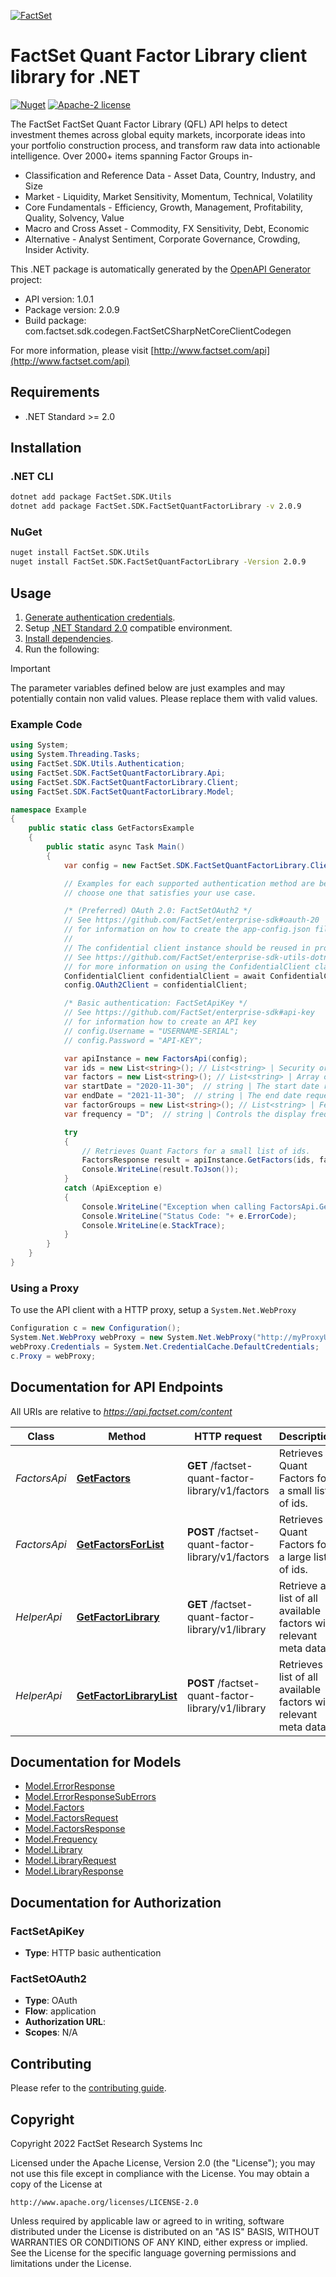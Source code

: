[![FactSet](https://raw.githubusercontent.com/factset/enterprise-sdk/main/docs/images/factset-logo.svg)](https://www.factset.com)

# FactSet Quant Factor Library client library for .NET

[![Nuget](https://img.shields.io/nuget/v/FactSet.SDK.FactSetQuantFactorLibrary)](https://www.nuget.org/packages/FactSet.SDK.FactSetQuantFactorLibrary)
[![Apache-2 license](https://img.shields.io/badge/license-Apache2-brightgreen.svg)](https://www.apache.org/licenses/LICENSE-2.0)

The FactSet FactSet Quant Factor Library (QFL) API helps to detect investment themes across global equity markets, incorporate ideas into your portfolio construction process, and transform raw data into actionable intelligence. Over 2000+ items spanning Factor Groups in-
  * Classification and Reference Data - Asset Data, Country, Industry, and Size
  * Market - Liquidity, Market Sensitivity, Momentum, Technical, Volatility
  * Core Fundamentals - Efficiency, Growth, Management, Profitability, Quality, Solvency, Value
  * Macro and Cross Asset - Commodity, FX Sensitivity, Debt, Economic
  * Alternative - Analyst Sentiment, Corporate Governance, Crowding, Insider Activity.


This .NET package is automatically generated by the [OpenAPI Generator](https://openapi-generator.tech) project:

- API version: 1.0.1
- Package version: 2.0.9
- Build package: com.factset.sdk.codegen.FactSetCSharpNetCoreClientCodegen

For more information, please visit [http://www.factset.com/api](http://www.factset.com/api)

## Requirements

* .NET Standard >= 2.0

## Installation

### .NET CLI

```bash
dotnet add package FactSet.SDK.Utils
dotnet add package FactSet.SDK.FactSetQuantFactorLibrary -v 2.0.9
```

### NuGet

```bash
nuget install FactSet.SDK.Utils
nuget install FactSet.SDK.FactSetQuantFactorLibrary -Version 2.0.9
```

## Usage

1. [Generate authentication credentials](../../../../README.md#authentication).
2. Setup [.NET Standard 2.0](https://docs.microsoft.com/en-us/dotnet/standard/net-standard?tabs=net-standard-2-0) compatible environment.
3. [Install dependencies](#installation).
4. Run the following:

> [!IMPORTANT]
> The parameter variables defined below are just examples and may potentially contain non valid values. Please replace them with valid values.

### Example Code

```csharp
using System;
using System.Threading.Tasks;
using FactSet.SDK.Utils.Authentication;
using FactSet.SDK.FactSetQuantFactorLibrary.Api;
using FactSet.SDK.FactSetQuantFactorLibrary.Client;
using FactSet.SDK.FactSetQuantFactorLibrary.Model;

namespace Example
{
    public static class GetFactorsExample
    {
        public static async Task Main()
        {
            var config = new FactSet.SDK.FactSetQuantFactorLibrary.Client.Configuration();

            // Examples for each supported authentication method are below,
            // choose one that satisfies your use case.

            /* (Preferred) OAuth 2.0: FactSetOAuth2 */
            // See https://github.com/FactSet/enterprise-sdk#oauth-20
            // for information on how to create the app-config.json file
            //
            // The confidential client instance should be reused in production environments.
            // See https://github.com/FactSet/enterprise-sdk-utils-dotnet#authentication
            // for more information on using the ConfidentialClient class
            ConfidentialClient confidentialClient = await ConfidentialClient.CreateAsync("/path/to/app-config.json");
            config.OAuth2Client = confidentialClient;

            /* Basic authentication: FactSetApiKey */
            // See https://github.com/FactSet/enterprise-sdk#api-key
            // for information how to create an API key
            // config.Username = "USERNAME-SERIAL";
            // config.Password = "API-KEY";

            var apiInstance = new FactorsApi(config);
            var ids = new List<string>(); // List<string> | Security or Entity identifiers. FactSet Identifiers, tickers, CUSIP and SEDOL are accepted as inputs. **NOTE:** Fixed Income identifiers, ETFs, and Options are not accepted in this endpoint. <p>***Maximum possible ids limit** =  3500 per request*</p> `NOTE:` *The maximum possible ids limit for a request will **decrease** based on the size of the historical date range, the number of factors or factorGroups requested.* *<p> GET Method URL request lines are also limited to a total length of 8192 bytes (8KB). In cases where the service allows for thousands of ids, which may lead to exceeding this request line limit of 8KB, its advised for any requests with large request lines to be requested through the respective \"POST\" method.</p>* 
            var factors = new List<string>(); // List<string> | Array of individual Factor Items requested. For a list of all available factors and descriptions use the `/library` endpoint.***<p>factors limit** = 20 individual factors per request* 
            var startDate = "2020-11-30";  // string | The start date requested for a given date range in **YYYY-MM-DD** format. Future dates (T+1) are not accepted in this endpoint. 
            var endDate = "2021-11-30";  // string | The end date requested for a given date range in **YYYY-MM-DD** format. Future dates (T+1) are not accepted in this endpoint. **NOTE:** The input endDate must come AFTER the input startDate. 
            var factorGroups = new List<string>(); // List<string> | Fetch a collection of Factors that fall within one of the below \"groups\". For example, resting factorGroup=Momentum will return all factors under the momentum group. To know which items are available in each group use the /library endpoint.***<p>factor groups limit** = 5 factor groups per request* ### Classification and Reference |Group|Descriptions| |- --|- --| |Asset_Data|Easily input security-level metadata into your quantitative research process. Common metrics used include Days Since Report, Days to Report, ADR Flag, and Minimum Lot Size. Integrate variables from FactSet Reference, FactSet Fundamentals, and FactSet Estimates databases to impose portfolio constraints and access general reference data.| |Country|Evaluate securities based on the countries in which they have the highest exposure. Analyze company-level exposures across various countries and measure how concentrated a firm’s business is within their countries of operation. Metrics are derived from FactSet Reference and FactSet Geographic Revenue Exposure (GeoRev) databases and include Country Exposure, Country of Incorporation, and Country of Risk.| |Industry|Classify securities based on the industries in which they generate the majority of their revenues. Incorporate variables from the FactSet Revere Business and Industry Classification System (RBICS) database to measure how concentrated a firm’s business is within the industries they operate and across various sub-sectors. Common metrics include Industry Classifications, Industry Exposures, and Industry Concentration.| |Size|Assess how large or small a company is relative to industry peers. Create size buckets and clarify the systematic portion of company returns using variables from FactSet Prices, FactSet RBICS, FactSet Fundamentals, and FactSet Estimates. Common metrics include Size Classification, Enterprise Value, and Market Share.| ### Market Factors |Group|Descriptions| |- --|- --| |Liquidity|Assess how investible a security is, as well as the potential market impact of a trade using signals built off pricing and volume data from FactSet Prices. Integrate factors as components into your alpha models to evaluate systematic risk or input them into your portfolio construction models to dictate how much of an asset can be bought or sold based on liquidity levels. Common metrics include Average Dollars Traded, Share Turnover, and Bid Ask Spread.| |Market Sensitivity|Clarify the common variations in stock returns attributable to the performance of their local market indices. Leverage regressions performed between security-level and market-index returns across different return horizons and methodologies. Metrics are derived from FactSet Prices and include Beta R-Squared, Up Market Beta, and Down Market Beta.| |Momentum|Analyze the historical momentum of a security and uncover how each underlying data item, calculation, and horizon can be meaningful in different situations. Metrics are derived from FactSet Prices and include 52W Position, Return Momentum, and Velocity.| |Technical|Forecast the direction of future price movements based on historical market data and leverage heuristic or pattern-based signals from FactSet Prices. Common metrics include Average True Range, Ulcer Performance Index, and Money Flow Volume.| |Volatility|Measure the uncertainty in asset price movements with indicators from the FactSet Prices database. Capture various forms of uncertainty by employing statistical calculations on security performance data. Common metrics include Return Volatility, Semivariance, and Turbulence.| ### Core Fundamentals |Group|Descriptions| |- --|- --| |Efficiency|Leverage core financial data to determine how effectively a company uses its assets, collects payments, and operates its business. Most variables are measured as turnover ratios and include changes over time to provide transparency into the efficiency of each business process. Metrics are derived from FactSet Fundamentals and FactSet Estimates and include Asset Turnover, Receivables Turnover, and Cash Conversion Cycle| |Growth|Measure a company’s ability to grow faster than its peers. Compare the future expected growth of a company with its historical growth and view growth rates adjusted for stability. Integrate variables from FactSet RBICS, FactSet Fundamentals, and FactSet Estimates to analyze growth rates over multiple horizons including Market Share, Sales, and EPS Growth| |Management|Gain insight into how management finances their business and the decisions they make that impact the core financial statements. These choices are reflected in changes to total debt or equity, the overall size of the balance sheet, and decisions around the accounting methods used. Metrics are derived from FactSet Fundamentals and FactSet Estimates and include Capital Expenditures (CAPEX) Growth, Equity Buyback Ratio, and Depreciation & Amortization Variability| |Profitability|Evaluate a company’s ability to generate income relative to its revenue or balance sheet metrics. Identify lucrative businesses relative to their industry, region, and size profile. Metrics are derived from FactSet Fundamentals and FactSet Estimates and include Return on Assets, Return on Invested Capital Change, and Return on Total Equity |Quality|Understand the overall financial health and quality of a company’s business. Use historical data from FactSet Fundamentals to analyze balance sheet health, stability of earnings and profit margins, variability in cash flows, and trends that look beyond headline financial metrics. Common metrics include Cash Earnings Ratio Variability, Revenue Stability, and Accruals Ratios. Composite quality scores (i.e., the Piotroski F-Score, Beneish M-Score, and Altman Z-Score) and their underlying components are also available as individual metrics.| |Solvency|Measure a company’s ability to meet their short- and long-term financial obligations and determine the degree of leverage employed to run their business. Incorporate financial ratios from FactSet Fundamentals and FactSet Estimates to quantify liability or debt obligation relative to earnings, cash flows, equities, or items from the asset side of the balance sheet. Common metrics include Current Ratio, Current Asset Liquidity, and Debt to Equity Change.| |Value|Quickly determine how cheap or expensive a company is based on common security-level characteristics from FactSet Prices, FactSet Fundamentals, and FactSet Estimates. Apply factors as an intersection between other factors for a more customized analysis, such as finding the cheapest stocks among the highest quality companies. Common metrics include Earnings Yield, Book to Price, and Revenue to Enterprise Value.| ### Macro and Cross-Asset |Group|Descriptions| |- --|- --| |Commodity|Quantify the impact movements in the commodity markets have on equity prices. Metrics are derived from FactSet Prices and allow you to measure company-level exposure to commodities such as Gold, Crude Oil, Coffee, and Live Cattle.| |FX_Sensitivity| Analyze security-level sensitivity to fluctuations in the currency markets. Metrics are derived from FactSet Prices and allow you to identify company exposures to currencies such as USD, EUR, JPY, and CNY. |Debt|Uncover details related to company debt through issuer-level factor exposures. Use the FactSet Fixed Income Prices & Derived Analytics database to aggregate metrics at the company level. Common metrics include Effective Duration, Option Adjusted Spread, and Yield to Worst.| |Economic|Capture daily security exposures to leading economic indicator forecasts. Leverage the Quant Factor Library’s detailed country exposure model to attribute economic measures to individual companies. Metrics are derived from FactSet Economic Estimates and include Real GPD Growth, Industrial Production Growth, Core CPI Inflation, and Policy Rates. ### Alternative |Group|Descriptions| |- --|- --| |Analyst_Sentiment|Analyze a security’s outlook from the perspective of a sell-side research analyst. Leverage consensus estimates data from the FactSet Estimates database to analyze the directional change in estimate revisions for various financial statement items and time periods. Common metrics include Sales Estimate Revisions, Free Cash Flow Estimate Revisions, and Robust Estimate Revisions.| |Corporate_Governance|Identify companies with strong corporate governance. Analyze the profile of a company’s management and board based on tenure, diversity, compensation incentives, and more factors from the FactSet People database. Common metrics include Management - Average Age, Board - Activist Member, and Executives - Average Bonus.| |Crowding|Understand the degree to which investors own, purchase, or sell a security. View characteristics of each investor’s profile and characterize crowding from passive, active, institutional, ETF, and hedge fund investors. Use metrics from FactSet Ownership, FactSet Prices, and FactSet Fundamentals to help identify potential effects of crowding such as whether certain investor types are acquiring or divesting from a given security. Common metrics include Active Buyer Percent of Portfolio Change, ETF Days to Liquidate, and Hedge Fund Percent Outstanding.| |Insider_Activity|Measure the degree to which insiders own, purchase, or sell their company’s stock. Analyze the sentiment of those with access to material non-public information or determine how the amount of insider ownership may impact management’s key business decisions. Metrics are derived from FactSet Ownership and include Insider Percent Outstanding, Insider Number of Buys, and Insider Seller Position Change. |ESG|Analyze Environmental, Social and Governance (ESG) behavior, which are aggregated and categorized into continuously updated, material ESG scores to uncover risks and opportunities from companies. Truvalue Labs focuses on company ESG behavior from external sources and includes both positive and negative events that go beyond traditional sources of ESG risk data.  (optional) 
            var frequency = "D";  // string | Controls the display frequency of the data returned.   * **D** = Daily   * **W** = Weekly, based on the last day of the week of the start date.   * **M** = Monthly, based on the last trading day of the month.   * **AM** = Monthly, based on the start date (e.g., if the start date is June 16, data is displayed for June 16, May 16, April 16 etc.).   * **CQ** = Quarterly based on the last trading day of the calendar quarter (March, June, September, or December).   * **AY** = Actual Annual, based on the start date.   * **CY** = Calendar Annual, based on the last trading day of the calendar year.  (optional)  (default to M)

            try
            {
                // Retrieves Quant Factors for a small list of ids.
                FactorsResponse result = apiInstance.GetFactors(ids, factors, startDate, endDate, factorGroups, frequency);
                Console.WriteLine(result.ToJson());
            }
            catch (ApiException e)
            {
                Console.WriteLine("Exception when calling FactorsApi.GetFactors: " + e.Message );
                Console.WriteLine("Status Code: "+ e.ErrorCode);
                Console.WriteLine(e.StackTrace);
            }
        }
    }
}
```

### Using a Proxy

To use the API client with a HTTP proxy, setup a `System.Net.WebProxy`

```csharp
Configuration c = new Configuration();
System.Net.WebProxy webProxy = new System.Net.WebProxy("http://myProxyUrl:80/");
webProxy.Credentials = System.Net.CredentialCache.DefaultCredentials;
c.Proxy = webProxy;
```

## Documentation for API Endpoints

All URIs are relative to *https://api.factset.com/content*

Class | Method | HTTP request | Description
------------ | ------------- | ------------- | -------------
*FactorsApi* | [**GetFactors**](https://github.com/FactSet/enterprise-sdk/tree/main/code/dotnet/FactSetQuantFactorLibrary/v1/docs/FactorsApi.md#getfactors) | **GET** /factset-quant-factor-library/v1/factors | Retrieves Quant Factors for a small list of ids.
*FactorsApi* | [**GetFactorsForList**](https://github.com/FactSet/enterprise-sdk/tree/main/code/dotnet/FactSetQuantFactorLibrary/v1/docs/FactorsApi.md#getfactorsforlist) | **POST** /factset-quant-factor-library/v1/factors | Retrieves Quant Factors for a large list of ids.
*HelperApi* | [**GetFactorLibrary**](https://github.com/FactSet/enterprise-sdk/tree/main/code/dotnet/FactSetQuantFactorLibrary/v1/docs/HelperApi.md#getfactorlibrary) | **GET** /factset-quant-factor-library/v1/library | Retrieve a list of all available factors with relevant meta data.
*HelperApi* | [**GetFactorLibraryList**](https://github.com/FactSet/enterprise-sdk/tree/main/code/dotnet/FactSetQuantFactorLibrary/v1/docs/HelperApi.md#getfactorlibrarylist) | **POST** /factset-quant-factor-library/v1/library | Retrieves a list of all available factors with relevant meta data.


## Documentation for Models

 - [Model.ErrorResponse](https://github.com/FactSet/enterprise-sdk/tree/main/code/dotnet/FactSetQuantFactorLibrary/v1/docs/ErrorResponse.md)
 - [Model.ErrorResponseSubErrors](https://github.com/FactSet/enterprise-sdk/tree/main/code/dotnet/FactSetQuantFactorLibrary/v1/docs/ErrorResponseSubErrors.md)
 - [Model.Factors](https://github.com/FactSet/enterprise-sdk/tree/main/code/dotnet/FactSetQuantFactorLibrary/v1/docs/Factors.md)
 - [Model.FactorsRequest](https://github.com/FactSet/enterprise-sdk/tree/main/code/dotnet/FactSetQuantFactorLibrary/v1/docs/FactorsRequest.md)
 - [Model.FactorsResponse](https://github.com/FactSet/enterprise-sdk/tree/main/code/dotnet/FactSetQuantFactorLibrary/v1/docs/FactorsResponse.md)
 - [Model.Frequency](https://github.com/FactSet/enterprise-sdk/tree/main/code/dotnet/FactSetQuantFactorLibrary/v1/docs/Frequency.md)
 - [Model.Library](https://github.com/FactSet/enterprise-sdk/tree/main/code/dotnet/FactSetQuantFactorLibrary/v1/docs/Library.md)
 - [Model.LibraryRequest](https://github.com/FactSet/enterprise-sdk/tree/main/code/dotnet/FactSetQuantFactorLibrary/v1/docs/LibraryRequest.md)
 - [Model.LibraryResponse](https://github.com/FactSet/enterprise-sdk/tree/main/code/dotnet/FactSetQuantFactorLibrary/v1/docs/LibraryResponse.md)


## Documentation for Authorization


### FactSetApiKey

- **Type**: HTTP basic authentication


### FactSetOAuth2

- **Type**: OAuth
- **Flow**: application
- **Authorization URL**: 
- **Scopes**: N/A


## Contributing

Please refer to the [contributing guide](../../../../CONTRIBUTING.md).

## Copyright

Copyright 2022 FactSet Research Systems Inc

Licensed under the Apache License, Version 2.0 (the "License");
you may not use this file except in compliance with the License.
You may obtain a copy of the License at

    http://www.apache.org/licenses/LICENSE-2.0

Unless required by applicable law or agreed to in writing, software
distributed under the License is distributed on an "AS IS" BASIS,
WITHOUT WARRANTIES OR CONDITIONS OF ANY KIND, either express or implied.
See the License for the specific language governing permissions and
limitations under the License.
